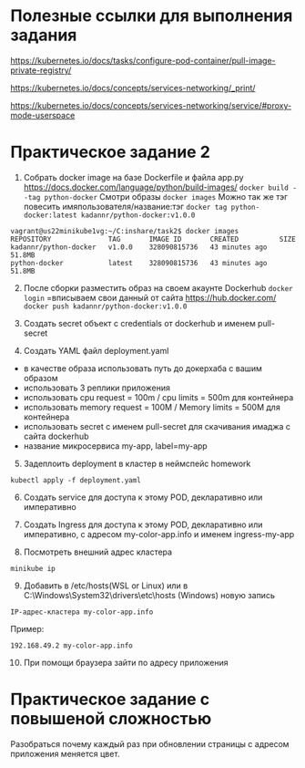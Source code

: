 # Полезные ссылки для выполнения задания

https://kubernetes.io/docs/tasks/configure-pod-container/pull-image-private-registry/

https://kubernetes.io/docs/concepts/services-networking/_print/ 

https://kubernetes.io/docs/concepts/services-networking/service/#proxy-mode-userspace 


# Практическое задание 2

1. Собрать docker image на базе Dockerfile и файла app.py  https://docs.docker.com/language/python/build-images/ 
`docker build --tag python-docker`
Смотри образы
`docker images`
Можно так же тэг повесить имяпользователя/название:тэг
`docker tag python-docker:latest kadannr/python-docker:v1.0.0`
```
vagrant@us22minikube1vg:~/C:inshare/task2$ docker images
REPOSITORY              TAG       IMAGE ID       CREATED          SIZE
kadannr/python-docker   v1.0.0    328090815736   43 minutes ago   51.8MB
python-docker           latest    328090815736   43 minutes ago   51.8MB 
```
2. После сборки разместить образ на своем акаунте Dockerhub
`docker login` =вписываем свои данный от сайта https://hub.docker.com/
`docker push kadannr/python-docker:v1.0.0`
3. Создать secret объект с credentials от dockerhub и именем pull-secret

4. Создать YAML файл deployment.yaml 

- в качестве образа использовать путь до докерхаба с вашим образом
- использовать 3 реплики приложения
- использовать cpu request = 100m / cpu limits = 500m для контейнера 
- использовать memory request = 100M / Memory limits = 500M для контейнера
- использовать secret с именем  pull-secret для скачивания имаджа с сайта dockerhub
- название микросервиса my-app, label=my-app

5. Задеплоить deployment в кластер в неймспейс homework
```
kubectl apply -f deployment.yaml
```

6. Создать service для доступа к этому POD, декларативно или императивно

7. Создать Ingress для доступа к этому POD, декларативно или императивно, с адресом my-color-app.info и именем ingress-my-app

8. Посмотреть внешний адрес кластера
```
minikube ip
```

9. Добавить в /etc/hosts(WSL or Linux) или в C:\Windows\System32\drivers\etc\hosts (Windows) новую запись
```
IP-адрес-кластера my-color-app.info
```

Пример:
```
192.168.49.2 my-color-app.info
```
10. При помощи браузера зайти по адресу приложения 

# Практическое задание с повышеной сложностью

Разобраться почему каждый раз при обновлении страницы с адресом приложения меняется цвет.
